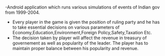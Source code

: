 -Android application which runs various simulations of events of Indian gov from 1999-2004. 
- Every player in the game is given the position of ruling party and he has to take essential decisions on various parameters of Economy,Education,Environment,Foreign Policy,Safety,Taxation Etc. <br>
- The decision taken by player will affect the revenue in treasury of governement as well as popularity of the leader. The player has to maintain proper balance between his popularity and revenue.


